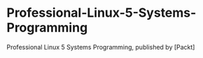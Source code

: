 # Professional-Linux-5-Systems-Programming
Professional Linux 5 Systems Programming, published by [Packt]
